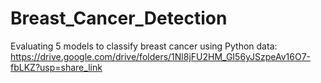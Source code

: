 # Breast_Cancer_Detection
Evaluating 5 models to classify breast cancer using Python
data: https://drive.google.com/drive/folders/1Nl8jFU2HM_GI56yJSzpeAv16O7-fbLKZ?usp=share_link
